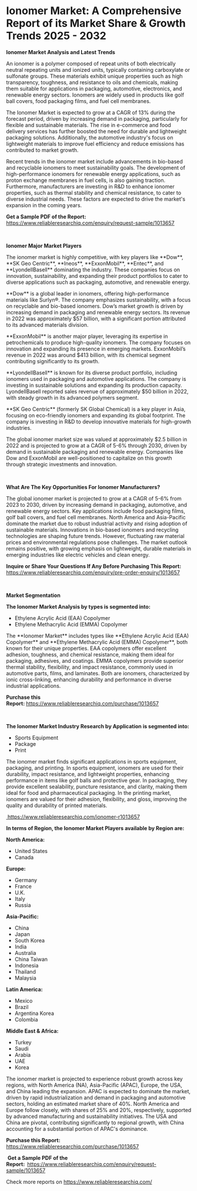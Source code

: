 <p><h1>Ionomer Market: A Comprehensive Report of its Market Share & Growth Trends 2025 - 2032</h1></p><p><strong>Ionomer Market Analysis and Latest Trends</strong></p>
<p><p>An ionomer is a polymer composed of repeat units of both electrically neutral repeating units and ionized units, typically containing carboxylate or sulfonate groups. These materials exhibit unique properties such as high transparency, toughness, and resistance to oils and chemicals, making them suitable for applications in packaging, automotive, electronics, and renewable energy sectors. Ionomers are widely used in products like golf ball covers, food packaging films, and fuel cell membranes.</p><p>The Ionomer Market is expected to grow at a CAGR of 13% during the forecast period, driven by increasing demand in packaging, particularly for flexible and sustainable materials. The rise in e-commerce and food delivery services has further boosted the need for durable and lightweight packaging solutions. Additionally, the automotive industry's focus on lightweight materials to improve fuel efficiency and reduce emissions has contributed to market growth.</p><p>Recent trends in the ionomer market include advancements in bio-based and recyclable ionomers to meet sustainability goals. The development of high-performance ionomers for renewable energy applications, such as proton exchange membranes in fuel cells, is also gaining traction. Furthermore, manufacturers are investing in R&D to enhance ionomer properties, such as thermal stability and chemical resistance, to cater to diverse industrial needs. These factors are expected to drive the market's expansion in the coming years.</p></p>
<p><strong>Get a Sample PDF of the Report:&nbsp;</strong> <a href="https://www.reliableresearchiq.com/enquiry/request-sample/1013657?utm_campaign=973&utm_medium=2&utm_source=Github&utm_content=ia&utm_term=26012025&utm_id=ionomer">https://www.reliableresearchiq.com/enquiry/request-sample/1013657</a></p>
<p>&nbsp;</p>
<p><strong>Ionomer Major Market Players</strong></p>
<p><p>The ionomer market is highly competitive, with key players like **Dow**, **SK Geo Centric**, **Ineos**, **ExxonMobil**, **Entec**, and **LyondellBasell** dominating the industry. These companies focus on innovation, sustainability, and expanding their product portfolios to cater to diverse applications such as packaging, automotive, and renewable energy.</p><p>**Dow** is a global leader in ionomers, offering high-performance materials like Surlyn®. The company emphasizes sustainability, with a focus on recyclable and bio-based ionomers. Dow’s market growth is driven by increasing demand in packaging and renewable energy sectors. Its revenue in 2022 was approximately $57 billion, with a significant portion attributed to its advanced materials division.</p><p>**ExxonMobil** is another major player, leveraging its expertise in petrochemicals to produce high-quality ionomers. The company focuses on innovation and expanding its presence in emerging markets. ExxonMobil’s revenue in 2022 was around $413 billion, with its chemical segment contributing significantly to its growth.</p><p>**LyondellBasell** is known for its diverse product portfolio, including ionomers used in packaging and automotive applications. The company is investing in sustainable solutions and expanding its production capacity. LyondellBasell reported sales revenue of approximately $50 billion in 2022, with steady growth in its advanced polymers segment.</p><p>**SK Geo Centric** (formerly SK Global Chemical) is a key player in Asia, focusing on eco-friendly ionomers and expanding its global footprint. The company is investing in R&D to develop innovative materials for high-growth industries.</p><p>The global ionomer market size was valued at approximately $2.5 billion in 2022 and is projected to grow at a CAGR of 5-6% through 2030, driven by demand in sustainable packaging and renewable energy. Companies like Dow and ExxonMobil are well-positioned to capitalize on this growth through strategic investments and innovation.</p></p>
<p>&nbsp;</p>
<p><strong>What Are The Key Opportunities For Ionomer Manufacturers?</strong></p>
<p><p>The global ionomer market is projected to grow at a CAGR of 5-6% from 2023 to 2030, driven by increasing demand in packaging, automotive, and renewable energy sectors. Key applications include food packaging films, golf ball covers, and fuel cell membranes. North America and Asia-Pacific dominate the market due to robust industrial activity and rising adoption of sustainable materials. Innovations in bio-based ionomers and recycling technologies are shaping future trends. However, fluctuating raw material prices and environmental regulations pose challenges. The market outlook remains positive, with growing emphasis on lightweight, durable materials in emerging industries like electric vehicles and clean energy.</p></p>
<p><strong>Inquire or Share Your Questions If Any Before Purchasing This Report:</strong> <a href="https://www.reliableresearchiq.com/enquiry/pre-order-enquiry/1013657?utm_campaign=973&utm_medium=2&utm_source=Github&utm_content=ia&utm_term=26012025&utm_id=ionomer">https://www.reliableresearchiq.com/enquiry/pre-order-enquiry/1013657</a></p>
<p>&nbsp;</p>
<p><strong>Market Segmentation</strong></p>
<p><strong>The Ionomer Market Analysis by types is segmented into:</strong></p>
<p><ul><li>Ethylene Acrylic Acid (EAA) Copolymer</li><li>Ethylene Methacrylic Acid (EMMA) Copolymer</li></ul></p>
<p><p>The **Ionomer Market** includes types like **Ethylene Acrylic Acid (EAA) Copolymer** and **Ethylene Methacrylic Acid (EMMA) Copolymer**, both known for their unique properties. EAA copolymers offer excellent adhesion, toughness, and chemical resistance, making them ideal for packaging, adhesives, and coatings. EMMA copolymers provide superior thermal stability, flexibility, and impact resistance, commonly used in automotive parts, films, and laminates. Both are ionomers, characterized by ionic cross-linking, enhancing durability and performance in diverse industrial applications.</p></p>
<p><strong>Purchase this Report:&nbsp;</strong><a href="https://www.reliableresearchiq.com/purchase/1013657?utm_campaign=973&utm_medium=2&utm_source=Github&utm_content=ia&utm_term=26012025&utm_id=ionomer">https://www.reliableresearchiq.com/purchase/1013657</a></p>
<p>&nbsp;</p>
<p><strong>The Ionomer Market Industry Research by Application is segmented into:</strong></p>
<p><ul><li>Sports Equipment</li><li>Package</li><li>Print</li></ul></p>
<p><p>The ionomer market finds significant applications in sports equipment, packaging, and printing. In sports equipment, ionomers are used for their durability, impact resistance, and lightweight properties, enhancing performance in items like golf balls and protective gear. In packaging, they provide excellent sealability, puncture resistance, and clarity, making them ideal for food and pharmaceutical packaging. In the printing market, ionomers are valued for their adhesion, flexibility, and gloss, improving the quality and durability of printed materials.</p></p>
<p><a href="https://www.reliableresearchiq.com/ionomer-r1013657?utm_campaign=973&utm_medium=2&utm_source=Github&utm_content=ia&utm_term=26012025&utm_id=ionomer">&nbsp;https://www.reliableresearchiq.com/ionomer-r1013657</a></p>
<p><strong>In terms of Region, the Ionomer Market Players available by Region are:</strong></p>
<p>
    <p> <strong> North America: </strong>
        <ul>
            <li>United States</li>
            <li>Canada</li>
        </ul>
        </p> 
    <p> <strong> Europe: </strong>
        <ul>
            <li>Germany</li>
            <li>France</li>
            <li>U.K.</li>
            <li>Italy</li>
            <li>Russia</li>
        </ul>
        </p> 
    <p> <strong> Asia-Pacific: </strong>
        <ul>
            <li>China</li>
            <li>Japan</li>
            <li>South Korea</li>
            <li>India</li>
            <li>Australia</li>
            <li>China Taiwan</li>
            <li>Indonesia</li>
            <li>Thailand</li>
            <li>Malaysia</li>
        </ul>
        </p> 
    <p> <strong> Latin America: </strong>
        <ul>
            <li>Mexico</li>
            <li>Brazil</li>
            <li>Argentina Korea</li>
            <li>Colombia</li>
        </ul>
        </p> 
    <p> <strong> Middle East & Africa: </strong>
        <ul>
            <li>Turkey</li>
            <li>Saudi</li>
            <li>Arabia</li>
            <li>UAE</li>
            <li>Korea</li>
        </ul>
    </p>
    </p>
<p><p>The ionomer market is projected to experience robust growth across key regions, with North America (NA), Asia-Pacific (APAC), Europe, the USA, and China leading the expansion. APAC is expected to dominate the market, driven by rapid industrialization and demand in packaging and automotive sectors, holding an estimated market share of 40%. North America and Europe follow closely, with shares of 25% and 20%, respectively, supported by advanced manufacturing and sustainability initiatives. The USA and China are pivotal, contributing significantly to regional growth, with China accounting for a substantial portion of APAC's dominance.</p></p>
<p><strong>Purchase this Report: </strong><a href="https://www.reliableresearchiq.com/purchase/1013657?utm_campaign=973&utm_medium=2&utm_source=Github&utm_content=ia&utm_term=26012025&utm_id=ionomer">https://www.reliableresearchiq.com/purchase/1013657</a></p>
<p>&nbsp;<strong>Get a Sample PDF of the Report:&nbsp;&nbsp;</strong><a href="https://www.reliableresearchiq.com/enquiry/request-sample/1013657?utm_campaign=973&utm_medium=2&utm_source=Github&utm_content=ia&utm_term=26012025&utm_id=ionomer">https://www.reliableresearchiq.com/enquiry/request-sample/1013657</a></p>
<p><strong></strong></p>
<p>Check more reports on <a href="https://www.reliableresearchiq.com/?utm_campaign=973&utm_medium=2&utm_source=Github&utm_content=ia&utm_term=26012025&utm_id=ionomer">https://www.reliableresearchiq.com/</a></p>
